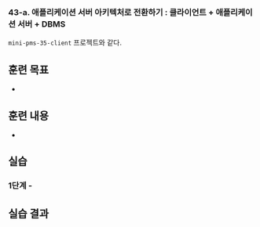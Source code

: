 ### 43-a. 애플리케이션 서버 아키텍처로 전환하기 : 클라이언트 + 애플리케이션 서버 + DBMS


`mini-pms-35-client` 프로젝트와 같다.


## 훈련 목표
-

## 훈련 내용
-

## 실습

### 1단계 - 



## 실습 결과

